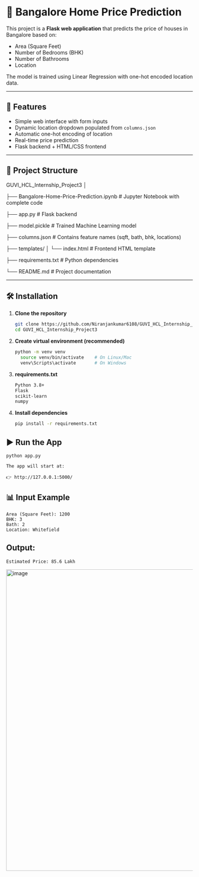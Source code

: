 # 🏡 Bangalore Home Price Prediction

This project is a **Flask web application** that predicts the price of houses in Bangalore based on:
- Area (Square Feet)
- Number of Bedrooms (BHK)
- Number of Bathrooms
- Location

The model is trained using Linear Regression with one-hot encoded location data.

---

## 🚀 Features
- Simple web interface with form inputs
- Dynamic location dropdown populated from `columns.json`
- Automatic one-hot encoding of location
- Real-time price prediction
- Flask backend + HTML/CSS frontend

---

## 📂 Project Structure

GUVI_HCL_Internship_Project3
│

├── Bangalore-Home-Price-Prediction.ipynb  # Jupyter Notebook with complete code

├── app.py # Flask backend

├── model.pickle # Trained Machine Learning model

├── columns.json # Contains feature names (sqft, bath, bhk, locations)

├── templates/
│ └── index.html # Frontend HTML template

├── requirements.txt # Python dependencies

└── README.md # Project documentation


---

## 🛠 Installation

1. **Clone the repository**
   ```bash
   git clone https://github.com/Niranjankumar6108/GUVI_HCL_Internship_Project3.git
   cd GUVI_HCL_Internship_Project3

2. **Create virtual environment (recommended)**
   ```bash
   python -m venv venv
     source venv/bin/activate    # On Linux/Mac
     venv\Scripts\activate       # On Windows

3. **requirements.txt**
   ```bash
   Python 3.8+
   Flask
   scikit-learn
   numpy

4. **Install dependencies**
   ```bash
   pip install -r requirements.txt

## ▶️ Run the App
    python app.py
    
    The app will start at:
    
    👉 http://127.0.0.1:5000/

## 📊 Input Example
    Area (Square Feet): 1200
    BHK: 3
    Bath: 2
    Location: Whitefield

## Output:
    Estimated Price: 85.6 Lakh

<img width="943" height="815" alt="image" src="https://github.com/user-attachments/assets/75a62fc5-c510-417d-be87-fcaa874c198f" />

